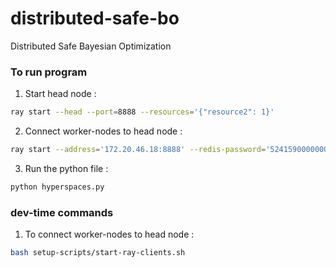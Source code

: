 # distributed-safe-bo
Distributed Safe Bayesian Optimization

### To run program
1. Start head node :
```bash
ray start --head --port=8888 --resources='{"resource2": 1}'
```
2. Connect worker-nodes to head node : 
```bash
ray start --address='172.20.46.18:8888' --redis-password='5241590000000000' --resources='{"resource1": 1}'
```
3. Run the python file : 
```bash
python hyperspaces.py
```

### dev-time commands
1. To connect worker-nodes to head node : 
```bash
bash setup-scripts/start-ray-clients.sh
``` 